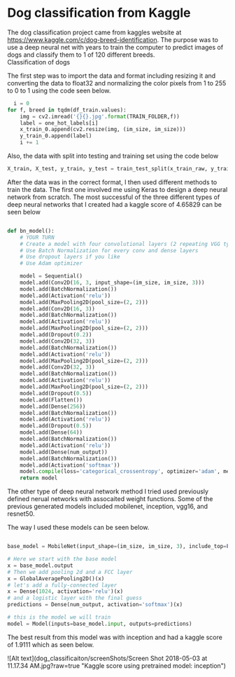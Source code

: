 # Dog classification from Kaggle

The dog classification project came from kaggles website at https://www.kaggle.com/c/dog-breed-identification.  The purpose was to use a deep neural net with years to train the computer to predict images of dogs and classify them to 1 of 120 different breeds.  
Classification of dogs

The first step was to import the data and format including resizing it and converting the data to float32 and normalizing the color pixels from 1 to 255 to 0 to 1 using the code seen below.

```python
  i = 0 
for f, breed in tqdm(df_train.values):
    img = cv2.imread('{}{}.jpg'.format(TRAIN_FOLDER,f))
    label = one_hot_labels[i]
    x_train_0.append(cv2.resize(img, (im_size, im_size)))
    y_train_0.append(label)
    i += 1
   ```
   
   Also, the data with split into testing and training set using the code below
   
   ```python
   X_train, X_test, y_train, y_test = train_test_split(x_train_raw, y_train_raw, test_size=0.2, random_state=1)

   ```
   
   After the data was in the correct format, I then used different methods to train the data.  The first one involved me using Keras to design a deep neural network from scratch.  The most successful of the three different types of deep neural networks that I created had a kaggle score of 4.65829 can be seen below

```python

def bn_model():
    # YOUR TURN
    # Create a model with four convolutional layers (2 repeating VGG type units) and 2 dense layers before the output
    # Use Batch Normalization for every conv and dense layers
    # Use dropout layers if you like
    # Use Adam optimizer

    model = Sequential()
    model.add(Conv2D(16, 3, input_shape=(im_size, im_size, 3)))
    model.add(BatchNormalization())
    model.add(Activation('relu'))
    model.add(MaxPooling2D(pool_size=(2, 2)))
    model.add(Conv2D(16, 3))
    model.add(BatchNormalization())
    model.add(Activation('relu'))
    model.add(MaxPooling2D(pool_size=(2, 2)))
    model.add(Dropout(0.2))
    model.add(Conv2D(32, 3))
    model.add(BatchNormalization())
    model.add(Activation('relu'))
    model.add(MaxPooling2D(pool_size=(2, 2)))
    model.add(Conv2D(32, 3))
    model.add(BatchNormalization())
    model.add(Activation('relu'))
    model.add(MaxPooling2D(pool_size=(2, 2)))
    model.add(Dropout(0.5))
    model.add(Flatten())
    model.add(Dense(256))
    model.add(BatchNormalization())
    model.add(Activation('relu'))
    model.add(Dropout(0.5))
    model.add(Dense(64))
    model.add(BatchNormalization())
    model.add(Activation('relu'))
    model.add(Dense(num_output))
    model.add(BatchNormalization())
    model.add(Activation('softmax'))
    model.compile(loss='categorical_crossentropy', optimizer='adam', metrics=['accuracy'])
    return model
```
The other type of deep neural network method I tried used previously defined nerual networks with assocaited weight functions.  Some of the previous generated models included mobilenet, inception, vgg16, and resnet50.  

The way I used these models can be seen below.

```python 

base_model = MobileNet(input_shape=(im_size, im_size, 3), include_top=False, weights='imagenet')

# Here we start with the base model
x = base_model.output
# Then we add pooling 2d and a FCC layer
x = GlobalAveragePooling2D()(x)
# let's add a fully-connected layer
x = Dense(1024, activation='relu')(x)
# and a logistic layer with the final guess
predictions = Dense(num_output, activation='softmax')(x)

# this is the model we will train
model = Model(inputs=base_model.input, outputs=predictions)

```

The best result from this model was with inception and had a kaggle score of 1.9111 which as seen below.  

![Alt text](dog_classificaiton/screenShots/Screen Shot 2018-05-03 at 11.17.34 AM.jpg?raw=true "Kaggle score using pretrained model: inception")

   
   
